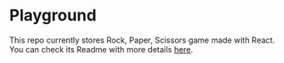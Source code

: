 # Playground

This repo currently stores Rock, Paper, Scissors game made with React. You can check its Readme with more details [here](https://github.com/Dimterion/Playground/tree/main/src/pages/RPSGame).
